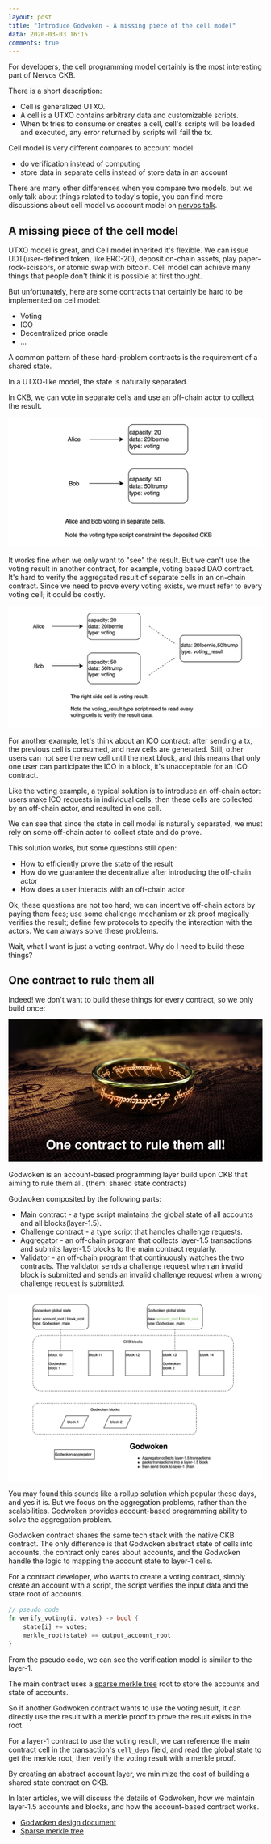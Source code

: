 ```yaml
---
layout: post
title: "Introduce Godwoken - A missing piece of the cell model"
data: 2020-03-03 16:15
comments: true
---
```


For developers, the cell programming model certainly is the most interesting part of Nervos CKB.

There is a short description:

* Cell is generalized UTXO.
* A cell is a UTXO contains arbitrary data and customizable scripts.
* When tx tries to consume or creates a cell, cell's scripts will be loaded and executed, any error returned by scripts will fail the tx.

Cell model is very different compares to account model:

* do verification instead of computing
* store data in separate cells instead of store data in an account

There are many other differences when you compare two models, but we only talk about things related to today's topic, you can find more discussions about cell model vs account model on [nervos talk].

## A missing piece of the cell model

UTXO model is great, and Cell model inherited it's flexible. We can issue UDT(user-defined token, like ERC-20), deposit on-chain assets, play paper-rock-scissors, or atomic swap with bitcoin. Cell model can achieve many things that people don't think it is possible at first thought.

But unfortunately, here are some contracts that certainly be hard to be implemented on cell model:

* Voting
* ICO
* Decentralized price oracle
* ...

A common pattern of these hard-problem contracts is the requirement of a shared state.

In a UTXO-like model, the state is naturally separated.

In CKB, we can vote in separate cells and use an off-chain actor to collect the result.

![voting in separate cells](/assets/images/godwoken1/voting.jpg)

It works fine when we only want to "see" the result. But we can't use the voting result in another contract, for example, voting based DAO contract. It's hard to verify the aggregated result of separate cells in an on-chain contract. Since we need to prove every voting exists, we must refer to every voting cell; it could be costly.

![voting result](/assets/images/godwoken1/voting_result.jpg)

For another example, let's think about an ICO contract: after sending a tx, the previous cell is consumed, and new cells are generated. Still, other users can not see the new cell until the next block, and this means that only one user can participate the ICO in a block, it's unacceptable for an ICO contract.

Like the voting example, a typical solution is to introduce an off-chain actor: users make ICO requests in individual cells, then these cells are collected by an off-chain actor, and resulted in one cell.

We can see that since the state in cell model is naturally separated, we must rely on some off-chain actor to collect state and do prove.

This solution works, but some questions still open:

* How to efficiently prove the state of the result
* How do we guarantee the decentralize after introducing the off-chain actor
* How does a user interacts with an off-chain actor

Ok, these questions are not too hard; we can incentive off-chain actors by paying them fees; use some challenge mechanism or zk proof magically verifies the result; define few protocols to specify the interaction with the actors. We can always solve these problems.

Wait, what I want is just a voting contract. Why do I need to build these things?

## One contract to rule them all

Indeed! we don't want to build these things for every contract, so we only build once:

![One contract to rule them all](/assets/images/godwoken1/one-contract-to-rule-them-all.jpg)

Godwoken is an account-based programming layer build upon CKB that aiming to rule them all. (them: shared state contracts)

Godwoken composited by the following parts:

* Main contract - a type script maintains the global state of all accounts and all blocks(layer-1.5).
* Challenge contract - a type script that handles challenge requests.
* Aggregator - an off-chain program that collects layer-1.5 transactions and submits layer-1.5 blocks to the main contract regularly.
* Validator - an off-chain program that continuously watches the two contracts. The validator sends a challenge request when an invalid block is submitted and sends an invalid challenge request when a wrong challenge request is submitted.

![Godwoken components](/assets/images/godwoken1/godwoken-components.jpg)

You may found this sounds like a rollup solution which popular these days, and yes it is. But we focus on the aggregation problems, rather than the scalabilities. Godwoken provides account-based programming ability to solve the aggregation problem.

Godwoken contract shares the same tech stack with the native CKB contract. The only difference is that Godwoken abstract state of cells into accounts, the contract only cares about accounts, and the Godwoken handle the logic to mapping the account state to layer-1 cells.

For a contract developer, who wants to create a voting contract, simply create an account with a script, the script verifies the input data and the state root of accounts.

``` rust
// pseudo code
fn verify_voting(i, votes) -> bool {
    state[i] += votes;
    merkle_root(state) == output_account_root
}
```

From the pseudo code, we can see the verification model is similar to the layer-1.

The main contract uses a [sparse merkle tree] root to store the accounts and state of accounts.

So if another Godwoken contract wants to use the voting result, it can directly use the result with a merkle proof to prove the result exists in the root.

For a layer-1 contract to use the voting result, we can reference the main contract cell in the transaction's `cell_deps` field, and read the global state to get the merkle root, then verify the voting result with a merkle proof.

By creating an abstract account layer, we minimize the cost of building a shared state contract on CKB.

In later articles, we will discuss the details of Godwoken, how we maintain layer-1.5 accounts and blocks, and how the account-based contract works.

* [Godwoken design document](https://github.com/jjyr/godwoken/blob/master/docs/design.md)
* [Sparse merkle tree](https://justjjy.com/An-optimized-compact-sparse-merkle-tree)

[merkle mountain range]: https://github.com/nervosnetwork/merkle-mountain-range "merkle mountain range"
[sparse merkle tree]: https://github.com/jjyr/sparse-merkle-tree "sparse merkle tree"
[nervos talk]: https://talk.nervos.org "nervos talk forum"
